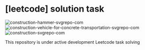 # [leetcode] solution task 

![construction-hammer-svgrepo-com](https://user-images.githubusercontent.com/58209188/202995705-14637e15-325a-4b1e-b291-c9da7b3e0b16.svg)
![construction-vehicle-for-concrete-transportation-svgrepo-com](https://user-images.githubusercontent.com/58209188/202995719-2fc900dc-25b1-42a4-8601-0ae0bb651165.svg)
![construction-svgrepo-com](https://user-images.githubusercontent.com/58209188/202995766-1afb1ba7-a15b-4dfc-b1d0-7ad53769a978.svg)


This repository is under active development Leetcode task solving
